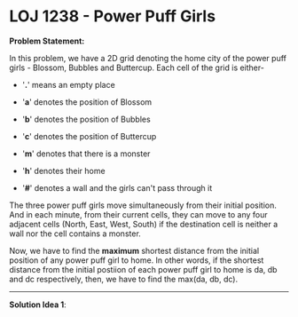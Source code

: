 # LOJ 1238 - Power Puff Girls
**Problem Statement:** </p> In this problem, we have a 2D grid denoting the home city of the power puff girls - Blossom, Bubbles and Buttercup. Each cell of the grid is either-
*  '**.**' means an empty place

*  '**a**' denotes the position of Blossom

*  '**b**' denotes the position of Bubbles

*  '**c**' denotes the position of Buttercup

*  '**m**' denotes that there is a monster

*  '**h**' denotes their home

*  '**\#**' denotes a wall and the girls can't pass through it <br> 

The three power puff girls move simultaneously from their initial position. And in each minute, from their current cells, they can move to any four adjacent cells (North, East, West, South) if the destination cell is neither a wall nor the cell contains a monster. <br>

Now, we have to find the **maximum** shortest distance from the initial position of any power puff girl to home. In other words, if the shortest distance from the initial postiion of each power puff girl to home is
da, db and dc respectively, then, we have to find the max(da, db, dc). 
<hr /> 

**Solution Idea 1**:
